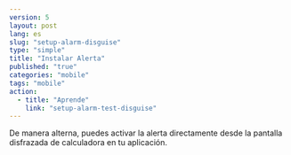 ```yaml
---
version: 5
layout: post
lang: es
slug: "setup-alarm-disguise"
type: "simple"
title: "Instalar Alerta"
published: "true"
categories: "mobile"
tags: "mobile"
action: 
  - title: "Aprende"
    link: "setup-alarm-test-disguise"
---
```


De manera alterna, puedes activar la alerta directamente desde la pantalla disfrazada de calculadora en tu aplicación. 
